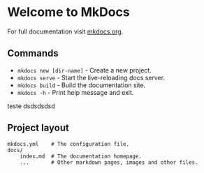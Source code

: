 # Welcome to MkDocs

For full documentation visit [mkdocs.org](https://www.mkdocs.org).

## Commands

* `mkdocs new [dir-name]` - Create a new project.
* `mkdocs serve` - Start the live-reloading docs server.
* `mkdocs build` - Build the documentation site.
* `mkdocs -h` - Print help message and exit.


teste
dsdsdsdsd


## Project layout

    mkdocs.yml    # The configuration file.
    docs/
        index.md  # The documentation homepage.
        ...       # Other markdown pages, images and other files.
